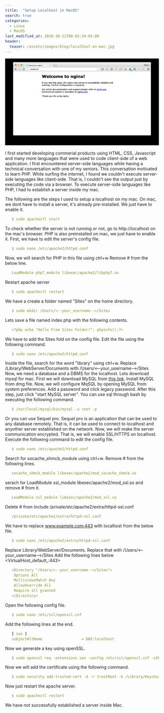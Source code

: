 ```yaml
---
title:  "Setup Localhost in MacOS"
search: true
categories:
  - Linux 
  - MacOS
last_modified_at: 2018-10-11T08:05:34-05:00
header:
  teaser: /assets/images/blog/localhost-on-mac.jpg
---
```


![WoLAN](/assets/images/blog/localhost-on-mac.jpg)

I first started developing commerial products using HTML, CSS, Javascript and many more languages that were used to code client-side of a web application. I first encountered server-side languages while having a technical conversation with one of my seniors. This conversation motivated to learn PHP. While surfing the internet, I found we couldn't execute server-side languages like client-side. That is, I couldn't see the output just by executing the code via a browser. To execute server-side languages like PHP, I had to establish a server inside my mac.

The following are the steps I used to setup a localhost on my mac.
On mac, we dont have to install a server, it's already pre-installed. We just have to enable it.

```yaml
   $ sudo apachectl start
```

To check whether the server is not running or not, go to http://localhost on the mac's browser.
PHP is also preinstalled on mac, we just have to enable it.
First, we have to edit the server's config file.

```yaml
   $ sudo nano /etc/apache2/httpd.conf
```

Now, we will search for PHP in this file using ctrl+w
Remove # from the below line.

```yaml
   LoadModule php7_module libexec/apache2/libphp7.so
```

Restart apache server

```yaml
   $ sudo apachectl restart
```

We have a create a folder named "Sites" on the home directory.

```yaml
   $ sudo mkdir /Users/<--your_username-->/Sites
```

Lets save a file named index.php with the following contents.

```yaml
   <?php echo "Hello From Sites Folder!”; phpinfo();?> 
```

We have to add the Sites fold on the config file. Edit the file using the following command.

```yaml
   $ sudo nano /etc/apache2/httpd.conf
```

Inside the file, search for the word "library" using ctrl+w.
Replace /Library/WebServer/Documents with /Users/<--your_username-->/Sites
Now, we need a database and a DBMS for the localhost. Lets download mysql for mac.
First we will download MySQL from [this link](https://dev.mysql.com/downloads/mysql/).
Install MySQL from dmg file.
Now, we will configure MqSQL by opening MySQL from system preferences. Add a password and click legacy password. After this step, just click "start MySQL server".
You can use sql through bash by executing the following command.

```yaml
   $ /usr/local/mysql/bin/mysql -u root -p
```

Or you can use Sequel pro. Sequel pro is an application that can be used to any database remotely. That is, it can be used to connect to localhost and anyother server established on the network.
Now, we will make the server communication encrypted. That is, we will enable SSL/HTTPS on localhost. Execute the following command to edit the config file.

```yaml
   $ sudo nano /etc/apache2/httpd.conf
```

Search for socache_shmcb_module using ctrl+w.
Remove # from the following lines.

```yaml
   socache_shmcb_module libexec/apache2/mod_socache_shmcb.so
```

serach for LoadModule ssl_module libexec/apache2/mod_ssl.so and remove # from it.

```yaml
   LoadModule ssl_module libexec/apache2/mod_ssl.so
```

Delete # from Include /private/etc/apache2/extra/httpd-ssl.conf

```yaml
   /private/etc/apache2/extra/httpd-ssl.conf
```

We have to replace www.example.com:443 with localhost from the below file.

```yaml
   $ sudo nano /etc/apache2/extra/httpd-ssl.conf
```

Replace Library/WebServer/Documents. Replace that with /Users/<--your_username-->/Sites
Add the following lines below <VirtualHost_default_:443>

```yaml
   <Directory "/Users/<--your_username-->/Sites"> 
    Options All 
    MultiviewsMatch Any 
    AllowOverride All 
    Require all granted 
   </Directory>
```

Open the following config file.

```yaml
   $ sudo nano /etc/ssl/openssl.cnf
```

Add the following lines at the end.

```yaml
   [ san ] 
   subjectAltName                  = DNS:localhost
```

Now we generate a key using openSSL.

```yaml
   $ sudo openssl req -extensions san -config /etc/ssl/openssl.cnf -x509 -nodes -newkey rsa:4096 -keyout /private/etc/apache2/server.key -out /private/etc/apache2/server.crt -days 365 -subj "/C=your_country/ST=your_state/L=your_city/O=hostname/CN=localhost"
```

Now we will add the certificate using the following command.

```yaml
   $ sudo security add-trusted-cert -d -r trustRoot -k /Library/Keychains/System.keychain /private/etc/apache2/server.crt
```

Now just restart the apache server.

```yaml
   $ sudo apachectl restart
```

We have not successfully established a server inside Mac.